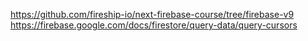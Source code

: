 https://github.com/fireship-io/next-firebase-course/tree/firebase-v9
https://firebase.google.com/docs/firestore/query-data/query-cursors